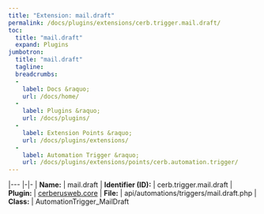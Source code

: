 ```yaml
---
title: "Extension: mail.draft"
permalink: /docs/plugins/extensions/cerb.trigger.mail.draft/
toc:
  title: "mail.draft"
  expand: Plugins
jumbotron:
  title: "mail.draft"
  tagline: 
  breadcrumbs:
  -
    label: Docs &raquo;
    url: /docs/home/
  -
    label: Plugins &raquo;
    url: /docs/plugins/
  -
    label: Extension Points &raquo;
    url: /docs/plugins/extensions/
  -
    label: Automation Trigger &raquo;
    url: /docs/plugins/extensions/points/cerb.automation.trigger/
---
```


|---
|-|-
| **Name:** | mail.draft
| **Identifier (ID):** | cerb.trigger.mail.draft
| **Plugin:** | [cerberusweb.core](/docs/plugins/cerberusweb.core/)
| **File:** | api/automations/triggers/mail.draft.php
| **Class:** | AutomationTrigger_MailDraft

